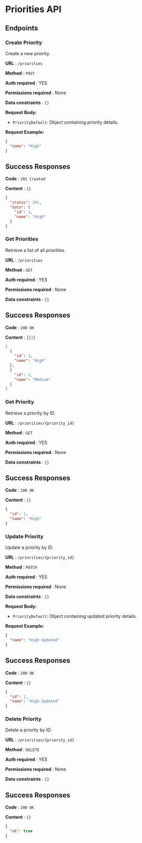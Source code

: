 # Priorities API

## Endpoints

### Create Priority

Create a new priority.

**URL** : `/priorities`

**Method** : `POST`

**Auth required** : YES

**Permissions required** : None

**Data constraints** : `{}`

**Request Body:**

- `PriorityDefault`: Object containing priority details.

**Request Example:**

```json
{
  "name": "High"
}
```

## Success Responses

**Code** : `201 Created`

**Content** : `{}`

```json
{
  "status": 201,
  "data": {
    "id": 1,
    "name": "High"
  }
}
```

### Get Priorities

Retrieve a list of all priorities.

**URL** : `/priorities`

**Method** : `GET`

**Auth required** : YES

**Permissions required** : None

**Data constraints** : `{}`

## Success Responses

**Code** : `200 OK`

**Content** : `{[]}`

```json
[
  {
    "id": 1,
    "name": "High"
  },
  {
    "id": 2,
    "name": "Medium"
  }
]
```

### Get Priority

Retrieve a priority by ID.

**URL** : `/priorities/{priority_id}`

**Method** : `GET`

**Auth required** : YES

**Permissions required** : None

**Data constraints** : `{}`

## Success Responses

**Code** : `200 OK`

**Content** : `{}`

```json
{
  "id": 1,
  "name": "High"
}
```

### Update Priority

Update a priority by ID.

**URL** : `/priorities/{priority_id}`

**Method** : `PATCH`

**Auth required** : YES

**Permissions required** : None

**Data constraints** : `{}`

**Request Body:**

- `PriorityDefault`: Object containing updated priority details.

**Request Example:**

```json
{
  "name": "High Updated"
}
```

## Success Responses

**Code** : `200 OK`

**Content** : `{}`

```json
{
  "id": 1,
  "name": "High Updated"
}
```

### Delete Priority

Delete a priority by ID.

**URL** : `/priorities/{priority_id}`

**Method** : `DELETE`

**Auth required** : YES

**Permissions required** : None

**Data constraints** : `{}`

## Success Responses

**Code** : `200 OK`

**Content** : `{}`

```json
{
  "ok": true
}
```
